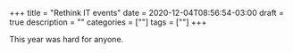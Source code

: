 +++
title = "Rethink IT events"
date = 2020-12-04T08:56:54-03:00
draft = true
description = ""
categories = [""]
tags = [""]
+++


This year was hard for anyone. 
